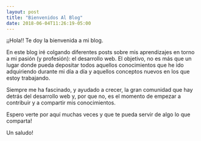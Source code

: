 ```yaml
---
layout: post
title: "Bienvenidos Al Blog"
date: 2018-06-04T11:26:19-05:00
---
```


¡¡Hola!! Te doy la bienvenida a mi blog. 

En este blog iré colgando diferentes posts sobre mis aprendizajes en torno a mi pasión (y profesión): el desarrollo web. 
El objetivo, no es más que un lugar donde pueda depositar todos aquellos conocimientos que he ido adquiriendo durante mi 
día a día y aquellos conceptos nuevos en los que estoy trabajando.

Siempre me ha fascinado, y ayudado a crecer, la gran comunidad que hay detrás del desarrollo web y, por que no, es el momento
de empezar a contribuir y a compartir mis conocimientos.

Espero verte por aquí muchas veces y que te pueda servir de algo lo que comparta! 

Un saludo!
